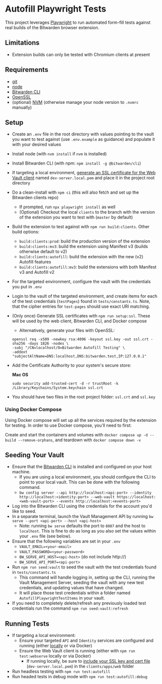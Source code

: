 # Autofill Playwright Tests

This project leverages [Playwright](https://playwright.dev/) to run automated form-fill tests against real builds of the Bitwarden browser extension.

## Limitations

- Extension builds can only be tested with Chromium clients at present

## Requirements

- [git](https://git-scm.com/downloads)
- [node](https://nodejs.org/en)
- [Bitwarden CLI](https://bitwarden.com/help/cli/)
- [OpenSSL](https://www.openssl.org/)
- (optional) [NVM](https://github.com/nvm-sh/nvm#installing-and-updating) (otherwise manage your node version to `.nvmrc` manually)

## Setup

- Create an `.env` file in the root directory with values pointing to the vault you want to test against (use `.env.example` as guidance) and populate it with your desired values
- Install node (with `nvm install` if `nvm` is installed)
- Install Bitwarden CLI (with npm: `npm install -g @bitwarden/cli`)
- If targeting a local environment, [generate an SSL certificate for the Web Vault client](https://contributing.bitwarden.com/getting-started/clients/web-vault/#ssl-certificate) named `dev-server.local.pem` and place it in the project root directory
- Do a clean-install with `npm ci` (this will also fetch and set up the Bitwarden clients repo)
  - If prompted, run `npx playwright install` as well
  - (Optional) Checkout the local `clients` to the branch with the version of the extension you want to test with (`master` by default)
- Build the extension to test against with `npm run build:clients`. Other build options:
  - `build:clients:prod`: build the production version of the extension
  - `build:clients:mv3`: build the extension using Manifest v3 (builds otherwise default to v2)
  - `build:clients:autofill`: build the extension with the new (v2) Autofill features
  - `build:clients:autofill:mv3`: build the extensions with both Manifest v3 and Autofill v2
- For the targeted environment, configure the vault with the credentials you put in `.env`
- Login to the vault of the targeted environment, and create items for each of the test credentials (`testPages`) found in `tests/constants.ts`. Note, that the cipher entries for `test-pages` should use exact URI matching.
- (Only once) Generate SSL certificates with `npm run setup:ssl`. These will be used by the web client, Bitwarden CLI, and Docker compose
  - Alternatively, generate your files with OpenSSL:

  ```shell
  openssl req -x509 -newkey rsa:4096 -keyout ssl.key -out ssl.crt -sha256 -days 1826 -nodes \
  -subj "/CN=localhost/O=Bitwarden Autofill Testing" \
  -addext "subjectAltName=DNS:localhost,DNS:bitwarden.test,IP:127.0.0.1"
  ```

- Add the Certificate Authority to your system's secure store:

  **Mac OS**

  ```shell
  sudo security add-trusted-cert -d -r trustRoot -k /Library/Keychains/System.keychain ssl.crt
  ```

- You should have two files in the root project folder: `ssl.crt` and `ssl.key`

### Using Docker Compose

Using Docker compose will set up all the services required by the extension for testing. In order to use Docker compose, you'll need to first:

Create and start the containers and volumes with `docker compose up -d --build --remove-orphans`, and teardown with `docker compose down -v`

## Seeding Your Vault

- Ensure that the [Bitwarden CLI](https://bitwarden.com/help/cli/) is installed and configured on your host machine.
  - If you are using a local environment, you should configure the CLI to point to your local vault. This can be done with the following command.
  - `bw config server --api http://localhost:<api-port> --identity http://localhost:<identity-port> --web-vault https://localhost:<web-vault-port> --events http://localhost:<events-port>`
- Log into the Bitwarden CLI using the credentials for the account you'd like to seed.
- In a separate terminal, launch the Vault Management API by running `bw serve --port <api-port> --host <api-host>`
  - Note: running `bw serve` defaults the port to `8087` and the host to `localhost`. This is fine to do as long as you also set the values within your `.env` file (see below).
- Ensure that the following variables are set in your `.env`
  - `VAULT_EMAIL=<your-email>`
  - `VAULT_PASSWORD=<your-password>`
  - `BW_SERVE_API_HOST=<api-host>` (do not include http://)
  - `BW_SERVE_API_PORT=<api-port>`
- Run `npm run seed:vault` to seed the vault with the test credentials found in `tests/constants.ts`
  - This command will handle logging in, setting up the CLI, running the Vault Management Server, seeding the vault with any new test credentials, and updating values that have changed.
  - It will place those test credentials within a folder named `AutofillPlaywrightTestItems` in your vault.
- If you need to completely delete/refresh any previously loaded test credentials run the command `npm run seed:vault:refresh`

## Running Tests

- If targeting a local environment:
  - Ensure your targeted `API` and `Identity` services are configured and running (either [locally](https://contributing.bitwarden.com/getting-started/server/guide) or via Docker)
  - Ensure the Web Vault client is running (either with `npm run test:webserve` locally or via Docker)
    - If running locally, be sure to [include your SSL key and cert file](https://contributing.bitwarden.com/getting-started/clients/web-vault/) (`dev-server.local.pem`) in the `clients/apps/web` folder
- Run headless testing with `npm run test:autofill`
- Run headed tests in debug mode with `npm run test:autofill:debug`
